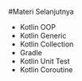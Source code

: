 #Materi Selanjutnya

- Kotlin OOP
- Kotlin Generic
- Kotlin Collection
- Gradle
- Kotlin Unit Test
- Kotlin Coroutine